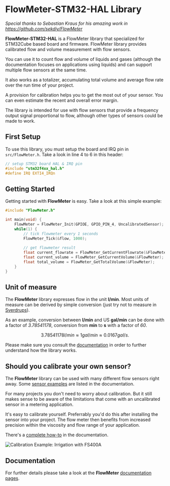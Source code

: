 # FlowMeter-STM32-HAL Library

*Special thanks to Sebastian Kraus for his amazing work in https://github.com/sekdiy/FlowMeter*

**FlowMeter-STM32-HAL** is a FlowMeter library that specialized for STM32Cube based board and firmware. FlowMeter library provides calibrated flow and volume measurement with flow sensors.

You can use it to count flow and volume of liquids and gases (although the documentation focuses on applications using liquids) and can support multiple flow sensors at the same time.

It also works as a totalizer, accumulating total volume and average flow rate over the run time of your project.

A provision for calibration helps you to get the most out of your sensor. You can even estimate the recent and overall error margin.

The library is intended for use with flow sensors that provide a frequency output signal proportional to flow, although other types of sensors could be made to work.

## First Setup

To use this library, you must setup the board and IRQ pin in `src/FlowMeter.h`. Take a look in line 4 to 6 in this header: 
```c
// setup STM32 board HAL & IRQ pin
#include "stm32f4xx_hal.h"
#define IRQ EXTI4_IRQn
```

## Getting Started

Getting started with **FlowMeter** is easy. Take a look at this simple example:

```c
#include "FlowMeter.h"

int main(void) {
	FlowMeter = FlowMeter_Init(GPIOE, GPIO_PIN_4, UncalibratedSensor);
	while(1) {
		// tick flowmeter every 1 seconds
		FlowMeter_Tick(&flow, 1000);
		
		// get flowmeter result
		float current_flowrate = FlowMeter_GetCurrentFlowrate(&FlowMeter);
		float current_volume = FlowMeter_GetCurrentVolume(&FlowMeter);
		float total_volume = FlowMeter_GetTotalVolume(&FlowMeter);
	}
}
```

## Unit of measure

The **FlowMeter** library expresses flow in the unit **l/min**.
Most units of measure can be derived by simple conversion (just try not to measure in [Sverdrups](https://en.wikipedia.org/wiki/Sverdrup)).

As an example, conversion between **l/min** and US **gal/min** can be done with a factor of *3.78541178*, conversion from **min**  to **s** with a factor of *60*.

```math
3.78541178 l/min ≈ 1 gal/min ≈ 0.0167 gal/s.
```

Please make sure you consult the [documentation](https://github.com/sekdiy/FlowMeter/wiki/Properties) in order to further understand how the library works.

## Should you calibrate your own sensor?

The **FlowMeter** library can be used with many different flow sensors right away. Some [sensor examples](https://github.com/sekdiy/FlowMeter/wiki/Sensors) are listed in the documentation.

For many projects you don't need to worry about calibration. But it still makes sense to be aware of the limitations that come with an uncalibrated sensor in a metering application.

It's easy to calibrate yourself. Preferrably you'd do this after installing the sensor into your project. The flow meter then benefits from increased precision within the viscosity and flow range of your application.

There's a [complete how-to](https://github.com/sekdiy/FlowMeter/wiki/Calibration) in the documentation.

![Calibration Example: Irrigation with FS400A](https://github.com/sekdiy/FlowMeter/wiki/images/FS400A-calibration.jpg)

## Documentation

For further details please take a look at the **FlowMeter** [documentation pages](https://github.com/sekdiy/FlowMeter/wiki).